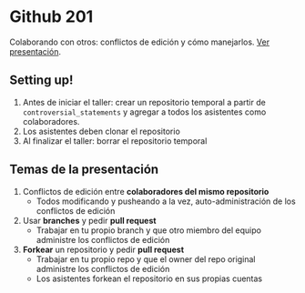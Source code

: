 Github 201
===

Colaborando con otros: conflictos de edición y cómo manejarlos. [Ver presentación](https://gobabiertoar.github.io/taller-github-201/).

## Setting up!

1. Antes de iniciar el taller: crear un repositorio temporal a partir de `controversial_statements` y agregar a todos los asistentes como colaboradores.
2. Los asistentes deben clonar el repositorio
3. Al finalizar el taller: borrar el repositorio temporal

## Temas de la presentación

1. Conflictos de edición entre **colaboradores del mismo repositorio**
    * Todos modificando y pusheando a la vez, auto-administración de los conflictos de edición
2. Usar **branches** y pedir **pull request**
    * Trabajar en tu propio branch y que otro miembro del equipo administre los conflictos de edición
3. **Forkear** un repositorio y pedir **pull request**
    * Trabajar en tu propio repo y que el owner del repo original administre los conflictos de edición
    * Los asistentes forkean el repositorio en sus propias cuentas
